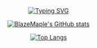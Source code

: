<div align="center">

  <!-- dynamic typing effect 动态打字效果 -->
  <div align="center">
    <a href="https://blazemaple.cn/">
      <img src="https://readme-typing-svg.demolab.com?font=Fira+Code&pause=1000&width=435&lines=System.out.println(%22Hello%2C%20World%22);BlazeMaple祝您今天愉快!&center=true&size=20" alt="Typing SVG" />
    </a>
  </div>
<!-- GitHub 数据统计 -->

[![BlazeMaple's GitHub stats](https://github-readme-stats.vercel.app/api?username=blazemaple521)](https://github.com/anuraghazra/github-readme-stats)

[![Top Langs](https://github-readme-stats.vercel.app/api/top-langs/?username=blazemaple521)](https://github.com/anuraghazra/github-readme-stats)









